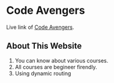 # Code Avengers

Live link of [Code Avengers](https://codeavengers.netlify.app/).

## About This Website
1. You can know about various courses.
2. All courses are begineer firendly.
3. Using dynamic routing